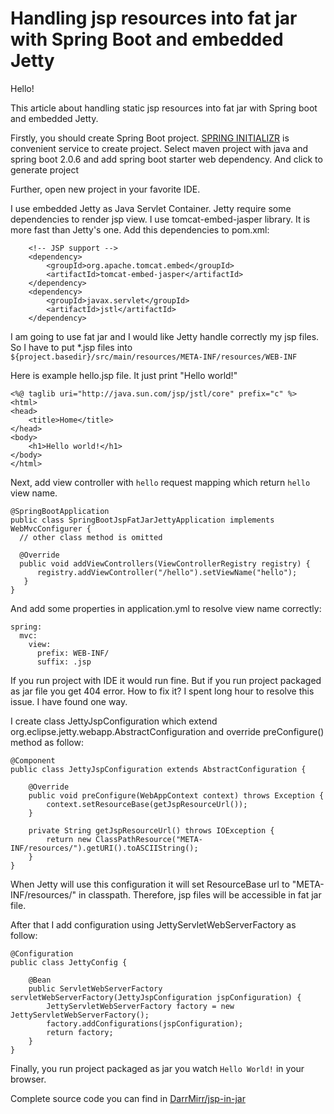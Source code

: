 # Handling jsp resources into fat jar with Spring Boot and embedded Jetty

Hello!

This article about handling static jsp resources into fat jar with Spring boot and embedded Jetty.

Firstly, you should create Spring Boot project. [SPRING INITIALIZR](http://start.spring.io) is convenient service to create project. Select maven project with java and spring boot 2.0.6 and add spring boot starter web dependency. And click to generate project

Further,  open new project in your favorite IDE.

I use embedded Jetty as Java Servlet Container. Jetty require some dependencies to render jsp view. I use tomcat-embed-jasper library. It is more fast than Jetty's one. Add this dependencies to pom.xml:

   		<!-- JSP support -->
		<dependency>
			<groupId>org.apache.tomcat.embed</groupId>
			<artifactId>tomcat-embed-jasper</artifactId>
		</dependency>
		<dependency>
			<groupId>javax.servlet</groupId>
			<artifactId>jstl</artifactId>
		</dependency>

I am going to use fat jar and I would like Jetty handle correctly my jsp files. So I have to put *.jsp files into `${project.basedir}/src/main/resources/META-INF/resources/WEB-INF`

Here is example hello.jsp file. It just print "Hello world!"

    <%@ taglib uri="http://java.sun.com/jsp/jstl/core" prefix="c" %>
    <html>
    <head>
        <title>Home</title>
    </head>
    <body>
        <h1>Hello world!</h1>
    </body>
    </html>

Next, add view controller with `hello` request mapping which return `hello` view name.

    @SpringBootApplication
    public class SpringBootJspFatJarJettyApplication implements WebMvcConfigurer {
      // other class method is omitted

      @Override
      public void addViewControllers(ViewControllerRegistry registry) {
          registry.addViewController("/hello").setViewName("hello");
       }
    }

And add some properties in application.yml to resolve view name correctly:

    spring:
      mvc:
        view:
          prefix: WEB-INF/
          suffix: .jsp

If you run project with IDE it would run fine. But if you run project packaged as jar file you get 404 error. How to fix it? I spent long hour to resolve this issue. I have found one way.

I create class JettyJspConfiguration which extend org.eclipse.jetty.webapp.AbstractConfiguration and override preConfigure() method as follow:
```
@Component
public class JettyJspConfiguration extends AbstractConfiguration {

    @Override
    public void preConfigure(WebAppContext context) throws Exception {
        context.setResourceBase(getJspResourceUrl());
    }

    private String getJspResourceUrl() throws IOException {
        return new ClassPathResource("META-INF/resources/").getURI().toASCIIString();
    }
}
```
When Jetty will use this configuration it will set ResourceBase url to "META-INF/resources/" in classpath. Therefore, jsp files will be accessible in fat jar file.

After that I add configuration using JettyServletWebServerFactory as follow:

```
@Configuration
public class JettyConfig {

    @Bean
    public ServletWebServerFactory servletWebServerFactory(JettyJspConfiguration jspConfiguration) {
        JettyServletWebServerFactory factory = new JettyServletWebServerFactory();
        factory.addConfigurations(jspConfiguration);
        return factory;
    }
}
```

Finally, you run project packaged as jar you watch `Hello World!` in your browser.

Complete source code you can find in [DarrMirr/jsp-in-jar](https://github.com/DarrMirr/spring-boot-jsp-fat-jar-jetty)
